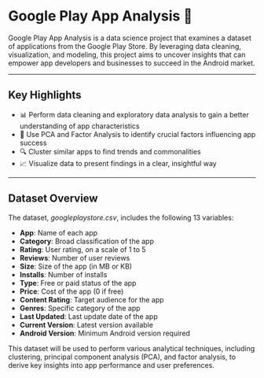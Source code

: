 # Google Play App Analysis 📱

Google Play App Analysis is a data science project that examines a dataset of applications from the Google Play Store. By leveraging data cleaning, visualization, and modeling, this project aims to uncover insights that can empower app developers and businesses to succeed in the Android market.

---

## Key Highlights

* 📊 Perform data cleaning and exploratory data analysis to gain a better understanding of app characteristics
* 🧩 Use PCA and Factor Analysis to identify crucial factors influencing app success
* 🔍 Cluster similar apps to find trends and commonalities
* 📈 Visualize data to present findings in a clear, insightful way

---

## Dataset Overview

The dataset, *googleplaystore.csv*, includes the following 13 variables:

- **App**: Name of each app
- **Category**: Broad classification of the app
- **Rating**: User rating, on a scale of 1 to 5
- **Reviews**: Number of user reviews
- **Size**: Size of the app (in MB or KB)
- **Installs**: Number of installs
- **Type**: Free or paid status of the app
- **Price**: Cost of the app (0 if free)
- **Content Rating**: Target audience for the app
- **Genres**: Specific category of the app
- **Last Updated**: Last update date of the app
- **Current Version**: Latest version available
- **Android Version**: Minimum Android version required

This dataset will be used to perform various analytical techniques, including clustering, principal component analysis (PCA), and factor analysis, to derive key insights into app performance and user preferences.

